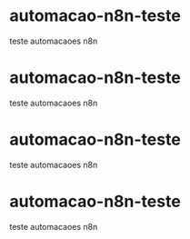 # automacao-n8n-teste
teste automacaoes n8n
# automacao-n8n-teste
teste automacaoes n8n
# automacao-n8n-teste
teste automacaoes n8n
# automacao-n8n-teste
teste automacaoes n8n
